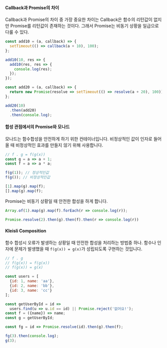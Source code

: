 #### Callback과 Promise의 차이
Callback과 Promise의 차이 중 가장 중요한 차이는 Callback은 함수의 리턴값이 없지만 Promise를 리턴값이 존재하는 것이다. 그래서 Promise는 비동기 상황을 일급으로 다룰 수 있다.
```js
const add10 = (a, callback) => {
  setTimeout(() => callback(a + 10), 100);
};

add10(10, res => {
  add10(res, res => {
    console.log(res);
  });
});

const add20 = (a, callback) => {
  return new Promise(resolve => setTimeout(() => resolve(a + 20), 100));
};

add20(10)
  .then(add20)
  .then(console.log);
```

#### 합성 관점에서의 Promise와 모나드
모나드는 함수합성을 안전하게 하기 위한 컨테이너입니다. 비정상적인 값이 인자로 들어올 때 비정상적인 효과를 만들지 않기 위해 사용합니다.
```js
// f . g = f(g(x))
const g = a => a + 1;
const f = a => a * a;

f(g(1)); // 정상적인값
f(g()); // 비정상적인값

[1].map(g).map(f);
[].map(g).map(f);
```
Promise는 비동기 상황일 때 안전한 합성을 하게 합니다.
```js
Array.of(1).map(g).map(f).forEach(r => console.log(r));

Promise.resolve(2).then(g).then(f).then(r => console.log(r))
```

#### Kleisli Composition
함수 합성시 오류가 발생하는 상황일 때 안전한 합성을 처리하는 방법중 하나. 함수나 인자에 문제가 발생했을 때 `f(g(x)) = g(x)`가 성립되도록 구현하는 것입니다.
```js
// f . g
// f(g(x)) = f(g(x))
// f(g(x)) = g(x)

const users = [
  {id: 1, name: 'aa'},
  {id: 2, name: 'bb'},
  {id: 3, name: 'cc'}
];

const getUserById = id =>
  users.find(u => u.id == id) || Promise.reject('없어요!');
const f = ({name}) => name;
const g = getUserById;

const fg = id => Promise.resolve(id).then(g).then(f);

fg(3).then(console.log);
g(3);
```